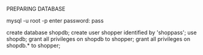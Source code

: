 PREPARING DATABASE
 
 
 mysql -u root -p
enter password: pass

create database shopdb;
create user shopper identified by 'shoppass';
use shopdb;
grant all privileges on shopdb to shopper;
grant all privileges on shopdb.* to shopper;
